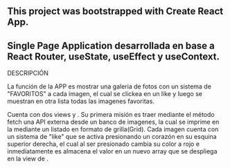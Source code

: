 This project was bootstrapped with Create React App.
------------------------------------------------
Single Page Application desarrollada en base a React Router, useState, useEffect y useContext.
------------------------------------------------

DESCRIPCIÓN

La función de la APP es mostrar una galeria de fotos con un sistema de "FAVORITOS" a cada imagen, el cual se clickea en un like y luego se muestran en otra lista todas las imagenes favoritas.

Cuenta con dos views <HOME> y <FAVORITOS>. 
Su primera misión es traer mediante el método fetch una API externa desde un banco de imagenes, la cual se imprime en la <HOME> mediante un listado en formato de grilla(Grid).
Cada imagen cuenta con un sistema de "like" que se activa presionando un corazón en su esquina superior derecha, el cual al ser presionado cambia su color a rojo e inmediatamente es almacena el valor en un nuevo array que se despliega en la view de <FAVORITOS>.